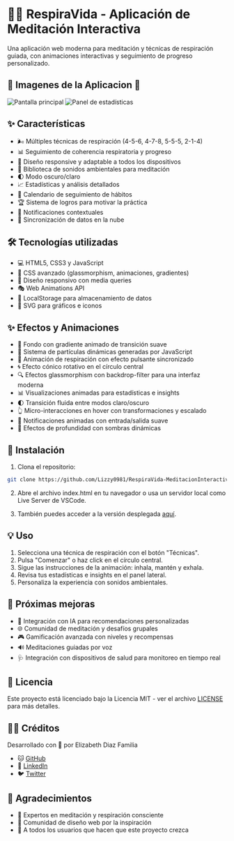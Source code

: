 # 🧘‍♀️ RespiraVida - Aplicación de Meditación Interactiva

Una aplicación web moderna para meditación y técnicas de respiración guiada, con animaciones interactivas y seguimiento de progreso personalizado.

## 📱 Imagenes de la Aplicacion 📱

![Pantalla principal](https://via.placeholder.com/800x450?text=Pantalla+Principal+RespiraVida)
![Panel de estadísticas](https://via.placeholder.com/800x450?text=Panel+de+Estadisticas)

## ✨ Características

- 🌬️ Múltiples técnicas de respiración (4-5-6, 4-7-8, 5-5-5, 2-1-4)
- 📊 Seguimiento de coherencia respiratoria y progreso
- 📱 Diseño responsive y adaptable a todos los dispositivos
- 🎵 Biblioteca de sonidos ambientales para meditación
- 🌓 Modo oscuro/claro
- 📈 Estadísticas y análisis detallados
- 📅 Calendario de seguimiento de hábitos
- 🏆 Sistema de logros para motivar la práctica
- 🔔 Notificaciones contextuales
- 🔄 Sincronización de datos en la nube

## 🛠️ Tecnologías utilizadas

- 💻 HTML5, CSS3 y JavaScript
- 🎨 CSS avanzado (glassmorphism, animaciones, gradientes)
- 📱 Diseño responsivo con media queries
- 🎭 Web Animations API
- 💾 LocalStorage para almacenamiento de datos
- 🌈 SVG para gráficos e iconos

## ✨ Efectos y Animaciones

- 🌊 Fondo con gradiente animado de transición suave
- 💫 Sistema de partículas dinámicas generadas por JavaScript
- 🔄 Animación de respiración con efecto pulsante sincronizado
- 🌀 Efecto cónico rotativo en el círculo central
- 🔍 Efectos glassmorphism con backdrop-filter para una interfaz moderna
- 📊 Visualizaciones animadas para estadísticas e insights
- 🌓 Transición fluida entre modos claro/oscuro
- 👆 Micro-interacciones en hover con transformaciones y escalado
- 🎯 Notificaciones animadas con entrada/salida suave
- 💎 Efectos de profundidad con sombras dinámicas

## 🚀 Instalación

1. Clona el repositorio:
```bash
git clone https://github.com/Lizzy0981/RespiraVida-MeditacionInteractiva.git
```

2. Abre el archivo index.html en tu navegador o usa un servidor local como Live Server de VSCode.

3. También puedes acceder a la versión desplegada [aquí](https://respiravida.vercel.app/).

## 💡 Uso

1. Selecciona una técnica de respiración con el botón "Técnicas".
2. Pulsa "Comenzar" o haz click en el círculo central.
3. Sigue las instrucciones de la animación: inhala, mantén y exhala.
4. Revisa tus estadísticas e insights en el panel lateral.
5. Personaliza la experiencia con sonidos ambientales.

## 🔮 Próximas mejoras

- 🤖 Integración con IA para recomendaciones personalizadas
- 🌐 Comunidad de meditación y desafíos grupales
- 🎮 Gamificación avanzada con niveles y recompensas
- 🔊 Meditaciones guiadas por voz
- 🩺 Integración con dispositivos de salud para monitoreo en tiempo real

## 📄 Licencia

Este proyecto está licenciado bajo la Licencia MIT - ver el archivo [LICENSE](LICENSE) para más detalles.

## 👩‍💻 Créditos

Desarrollado con 💜 por Elizabeth Diaz Familia
- 🐱 [GitHub](https://github.com/Lizzy0981)
- 💼 [LinkedIn](https://linkedin.com/in/eli-familia/)
- 🐦 [Twitter](https://twitter.com/Lizzyfamilia)
  
## 🙏 Agradecimientos

- 🧠 Expertos en meditación y respiración consciente
- 🎨 Comunidad de diseño web por la inspiración
- 🌟 A todos los usuarios que hacen que este proyecto crezca